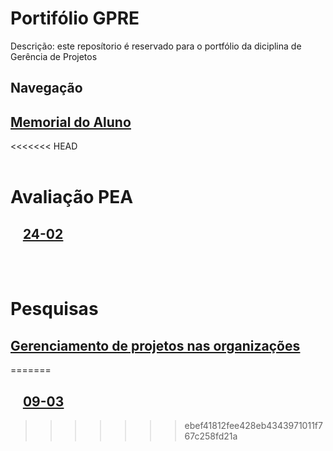 # Portifólio GPRE
 Descrição: este reposítorio é reservado para o portfólio da diciplina de Gerência de Projetos
## Navegação

## [<ins>Memorial do Aluno</ins>]($root$/../Memorial%20do%20Aluno/Memorial.md)
<<<<<<< HEAD
<br><br>
# Avaliação PEA
## &nbsp;&nbsp;&nbsp; [<ins>24-02</ins>]($root$/../Avalição%20do%20PEA/PEA-09-03.md)
<br><br>
# Pesquisas 
## [<ins>Gerenciamento de projetos nas organizações</ins>]($root$/../docs/Gerenciamento%20de%20Projetos%20-%20Pesquisa.pdf)
=======
## &nbsp;&nbsp;&nbsp; [<ins>09-03</ins>]($root$/../Avalição%20do%20PEA/PEA-09-03.md)
>>>>>>> ebef41812fee428eb4343971011f767c258fd21a
